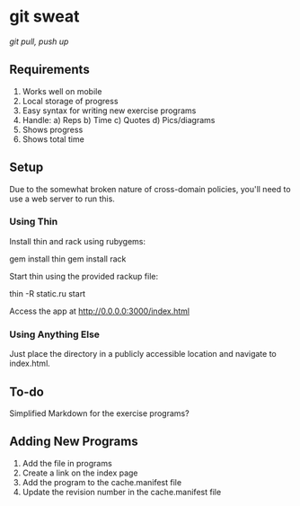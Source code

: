 # git sweat

_git pull, push up_

## Requirements

1. Works well on mobile
2. Local storage of progress
3. Easy syntax for writing new exercise programs
4. Handle:
  a) Reps
  b) Time
  c) Quotes
  d) Pics/diagrams
5. Shows progress
6. Shows total time

## Setup

Due to the somewhat broken nature of cross-domain policies, you'll need to use a web server to run this.

### Using Thin

Install thin and rack using rubygems:

  gem install thin
  gem install rack

Start thin using the provided rackup file:

  thin -R static.ru start

Access the app at http://0.0.0.0:3000/index.html

### Using Anything Else

Just place the directory in a publicly accessible location and navigate to index.html.

To-do
-----

Simplified Markdown for the exercise programs?

Adding New Programs
-------------------

1. Add the file in programs
2. Create a link on the index page
3. Add the program to the cache.manifest file
4. Update the revision number in the cache.manifest file
